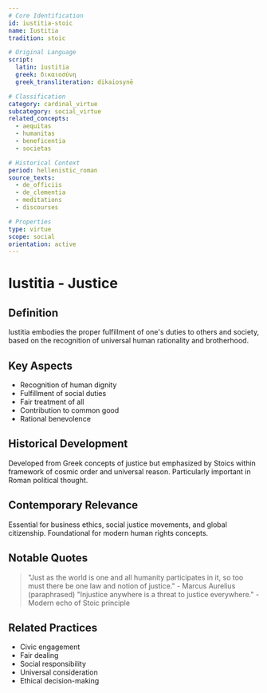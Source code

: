 ```yaml
---
# Core Identification
id: iustitia-stoic
name: Iustitia
tradition: stoic

# Original Language
script:
  latin: iustitia
  greek: δικαιοσύνη
  greek_transliteration: dikaiosynē

# Classification
category: cardinal_virtue
subcategory: social_virtue
related_concepts:
  - aequitas
  - humanitas
  - beneficentia
  - societas

# Historical Context
period: hellenistic_roman
source_texts:
  - de_officiis
  - de_clementia
  - meditations
  - discourses

# Properties
type: virtue
scope: social
orientation: active
---
```


# Iustitia - Justice

## Definition
Iustitia embodies the proper fulfillment of one's duties to others and society, based on the recognition of universal human rationality and brotherhood.

## Key Aspects
- Recognition of human dignity
- Fulfillment of social duties
- Fair treatment of all
- Contribution to common good
- Rational benevolence

## Historical Development
Developed from Greek concepts of justice but emphasized by Stoics within framework of cosmic order and universal reason. Particularly important in Roman political thought.

## Contemporary Relevance
Essential for business ethics, social justice movements, and global citizenship. Foundational for modern human rights concepts.

## Notable Quotes
> "Just as the world is one and all humanity participates in it, so too must there be one law and notion of justice." - Marcus Aurelius (paraphrased)
> "Injustice anywhere is a threat to justice everywhere." - Modern echo of Stoic principle

## Related Practices
- Civic engagement
- Fair dealing
- Social responsibility
- Universal consideration
- Ethical decision-making